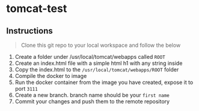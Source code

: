 # tomcat-test

## Instructions

> Clone this git repo to your local workspace and follow the below

1. Create a folder under /usr/local/tomcat/webapps called `ROOT`
2. Create an index.html file with a simple html h1 with any string inside
3. Copy the index.html to the `/usr/local/tomcat/webapps/ROOT` folder
4. Compile the docker to image
5. Run the docker container from the image you have created, expose it to port `3111`
6. Create a new branch. branch name should be your `first name`
7. Commit your changes and push them to the remote repository